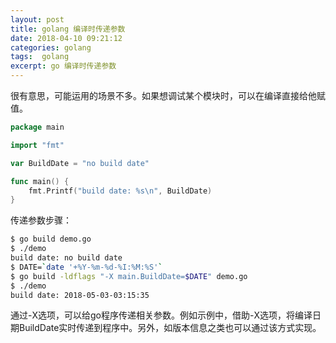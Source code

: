 ```yaml
---
layout: post
title: golang 编译时传递参数
date: 2018-04-10 09:21:12
categories: golang
tags:  golang
excerpt: go 编译时传递参数
---
```




很有意思，可能运用的场景不多。如果想调试某个模块时，可以在编译直接给他赋值。

```go
package main

import "fmt"

var BuildDate = "no build date"

func main() {
    fmt.Printf("build date: %s\n", BuildDate)
}
```

传递参数步骤：

```sh 
$ go build demo.go
$ ./demo
build date: no build date
$ DATE=`date '+%Y-%m-%d-%I:%M:%S'`
$ go build -ldflags "-X main.BuildDate=$DATE" demo.go
$ ./demo
build date: 2018-05-03-03:15:35
```
通过-X选项，可以给go程序传递相关参数。例如示例中，借助-X选项，将编译日期BuildDate实时传递到程序中。另外，如版本信息之类也可以通过该方式实现。
